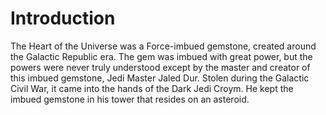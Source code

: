 # Introduction

The Heart of the Universe was a Force-imbued gemstone, created around the Galactic Republic era.
The gem was imbued with great power, but the powers were never truly understood except by the master and creator of this imbued gemstone, Jedi Master Jaled Dur.
Stolen during the Galactic Civil War, it came into the hands of the Dark Jedi Croym.
He kept the imbued gemstone in his tower that resides on an asteroid.
